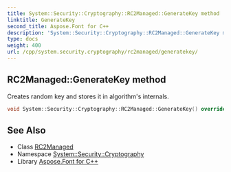 ```yaml
---
title: System::Security::Cryptography::RC2Managed::GenerateKey method
linktitle: GenerateKey
second_title: Aspose.Font for C++
description: 'System::Security::Cryptography::RC2Managed::GenerateKey method. Creates random key and stores it in algorithm''s internals in C++.'
type: docs
weight: 400
url: /cpp/system.security.cryptography/rc2managed/generatekey/
---
```

## RC2Managed::GenerateKey method


Creates random key and stores it in algorithm's internals.

```cpp
void System::Security::Cryptography::RC2Managed::GenerateKey() override
```

## See Also

* Class [RC2Managed](../)
* Namespace [System::Security::Cryptography](../../)
* Library [Aspose.Font for C++](../../../)
